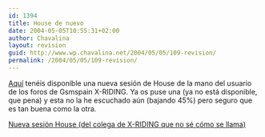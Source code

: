 ```yaml
---
id: 1394
title: House de nuevo
date: 2004-05-05T10:55:31+02:00
author: Chavalina
layout: revision
guid: http://www.wp.chavalina.net/2004/05/05/109-revision/
permalink: /2004/05/05/109-revision/
---
```

<a href="http://www.poppermania.com/gayadas/Dj.Dario.House.Session.Puerto.de.la.Cruz.Tenerife.mp3" target="_blank">Aqu&iacute;</a> ten&eacute;is disponible una nueva sesi&oacute;n de House de la mano del usuario de los foros de Gsmspain <span class="alguien">X-RIDING</span>. Ya os puse una (ya no est&aacute; disponible, que pena) y esta no la he escuchado a&uacute;n (bajando 45%) pero seguro que es tan buena como la otra.

<a href="http://www.poppermania.com/gayadas/Dj.Dario.House.Session.Puerto.de.la.Cruz.Tenerife.mp3" target="_blank">Nueva sesi&oacute;n House (del colega de <span class="alguien">X-RIDING</span> que no s&eacute; c&oacute;mo se llama)</a>